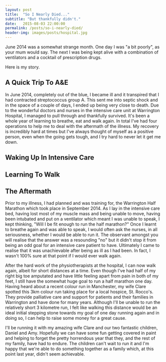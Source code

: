 ```yaml
---
layout: post
title:  "So I Nearly Died..."
subtitle: "But thankfully didn't."
date:   2015-08-03 22:00:00
permalink: /posts/so-i-nearly-died/
header-img: images/posts/hospital.jpg
---
```


June 2014 was a somewhat strange month. One day I was "a bit poorly", as your mum would say. The next I was being kept alive with a combination of ventilators and a cocktail of prescription drugs.

Here is my story.

## A Quick Trip To A&E

In June 2014, completely out of the blue, I became ill and it transpired that I had contracted streptococcus group A. This sent me into septic shock and in the space of a couple of days, I ended up being very close to death. Due to the wonderful doctors and nurses in the intensive care unit at Warrington Hospital, I managed to pull through and thankfully survived. It's been a whole year of learning to breathe, eat and walk again. In total I've had four operations to help me to deal with the aftermath of the illness. My recovery is incredibly hard at times but I've always thought of myself as a positive person, even when the going gets tough, and I try hard to never let it get me down.

## Waking Up In Intensive Care

## Learning To Walk

## The Aftermath

Prior to my illness, I had planned and was training for, the Warrington Half Marathon which took place in September 2014. As I lay in the intensive care bed, having lost most of my muscle mass and being unable to move, having been intubated and put on a ventilator which meant I was unable to speak, I kept thinking, "Will I be fit enough to run the half marathon?" Once I learnt to breathe again and was able to speak, I would often ask the nurses, in all seriousness, whether I would be able to run it. The observant amongst you will realise that the answer was a resounding "no" but it didn't stop it from being an odd goal for an intensive care patient to have. Ultimately I came to realise that it was unachievable after being as ill as I had been. In fact, I wasn't 100% sure at that point if I would ever walk again.

After the hard work of the physiotherapists at the hospital, I can now walk again, albeit for short distances at a time. Even though I've had half of my right big toe amputated and have little feeling apart from pain in both of my feet, I still have the somewhat huge goal to run a half marathon one day. Having heard about a recent colour run in Manchester, my wife Clare spotted this 3km colour run taking place for a local hospice, St. Rocco's. They provide palliative care and support for patients and their families in Warrington and have done for many years. Although I'll be unable to run the relatively short 3 kilometre run, I felt like walking this distance would be an ideal initial stepping stone towards my goal of one day running again and in doing so, I can help to raise some money for a great cause.

I'll be running it with my amazing wife Clare and our two fantastic children, Daniel and Amy. Hopefully we can have some fun getting covered in paint and helping to forget the pretty horrendous year that they, and the rest of my family, have had to endure. The children can't wait to run it and I'm happy that we're able to do something together as a family which, at this point last year, didn't seem achievable.